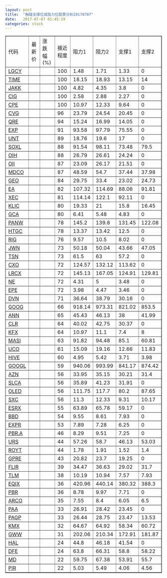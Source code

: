 ```yaml
---
layout: post
title:  "触碰支撑位或阻力位股票分析20170707"
date:   2017-07-07 01:45:19
categories: stock
---
```

<script type="text/javascript">
var stockList = []
stockList.push('gb_lgcy');
stockList.push('gb_time');
stockList.push('gb_jakk');
stockList.push('gb_cig');
stockList.push('gb_cpe');
stockList.push('gb_cvg');
stockList.push('gb_qre');
stockList.push('gb_exp');
stockList.push('gb_unt');
stockList.push('gb_soxl');
stockList.push('gb_oih');
stockList.push('gb_oii');
stockList.push('gb_mdco');
stockList.push('gb_geo');
stockList.push('gb_ea');
stockList.push('gb_xec');
stockList.push('gb_klic');
stockList.push('gb_gca');
stockList.push('gb_panw');
stockList.push('gb_htgc');
stockList.push('gb_rig');
stockList.push('gb_jwn');
stockList.push('gb_tsn');
stockList.push('gb_cxo');
stockList.push('gb_lrcx');
stockList.push('gb_ne');
stockList.push('gb_epe');
stockList.push('gb_dvn');
stockList.push('gb_goog');
stockList.push('gb_ann');
stockList.push('gb_clr');
stockList.push('gb_kfx');
stockList.push('gb_masi');
stockList.push('gb_uco');
stockList.push('gb_hive');
stockList.push('gb_googl');
stockList.push('gb_azn');
stockList.push('gb_slca');
stockList.push('gb_oled');
stockList.push('gb_sxc');
stockList.push('gb_esrx');
stockList.push('gb_bbd');
stockList.push('gb_expr');
stockList.push('gb_pbr.a');
stockList.push('gb_urs');
stockList.push('gb_royt');
stockList.push('gb_gpre');
stockList.push('gb_flir');
stockList.push('gb_tlm');
stockList.push('gb_eqix');
stockList.push('gb_pbr');
stockList.push('gb_arco');
stockList.push('gb_paa');
stockList.push('gb_pagp');
stockList.push('gb_kmx');
stockList.push('gb_gww');
stockList.push('gb_hal');
stockList.push('gb_dfe');
stockList.push('gb_md');
stockList.push('gb_pir');
</script>
<table border="1">
 <tr>
 <td>代码</td>
 <td>最新价</td>
 <td>涨跌幅(%)</td>
 <td>接近程度</td>
 <td>阻力1</td>
 <td>阻力2</td>
 <td>支撑1</td>
 <td>支撑2</td>
</tr>
  <tr id="lgcy" class="red">
  <td><a href="http://stock.finance.sina.com.cn/usstock/quotes/LGCY.html" target="_blank">LGCY</a></td><td></td><td></td><td>100</td><td>1.48</td><td>1.71</td><td>1.33</td><td>0</td></tr>
  <tr id="time" class="green">
  <td><a href="http://stock.finance.sina.com.cn/usstock/quotes/TIME.html" target="_blank">TIME</a></td><td></td><td></td><td>100</td><td>18.15</td><td>18.93</td><td>13.15</td><td>14</td></tr>
  <tr id="jakk" class="green">
  <td><a href="http://stock.finance.sina.com.cn/usstock/quotes/JAKK.html" target="_blank">JAKK</a></td><td></td><td></td><td>100</td><td>4.82</td><td>4.35</td><td>3.8</td><td>0</td></tr>
  <tr id="cig" class="red">
  <td><a href="http://stock.finance.sina.com.cn/usstock/quotes/CIG.html" target="_blank">CIG</a></td><td></td><td></td><td>100</td><td>2.58</td><td>2.88</td><td>2.27</td><td>0</td></tr>
  <tr id="cpe" class="red">
  <td><a href="http://stock.finance.sina.com.cn/usstock/quotes/CPE.html" target="_blank">CPE</a></td><td></td><td></td><td>100</td><td>10.97</td><td>12.33</td><td>9.64</td><td>0</td></tr>
  <tr id="cvg" class="red">
  <td><a href="http://stock.finance.sina.com.cn/usstock/quotes/CVG.html" target="_blank">CVG</a></td><td></td><td></td><td>96</td><td>23.79</td><td>24.54</td><td>20.45</td><td>0</td></tr>
  <tr id="qre" class="red">
  <td><a href="http://stock.finance.sina.com.cn/usstock/quotes/QRE.html" target="_blank">QRE</a></td><td></td><td></td><td>94</td><td>15.24</td><td>16.99</td><td>14.05</td><td>0</td></tr>
  <tr id="exp" class="red">
  <td><a href="http://stock.finance.sina.com.cn/usstock/quotes/EXP.html" target="_blank">EXP</a></td><td></td><td></td><td>91</td><td>93.58</td><td>97.79</td><td>75.55</td><td>0</td></tr>
  <tr id="unt" class="green">
  <td><a href="http://stock.finance.sina.com.cn/usstock/quotes/UNT.html" target="_blank">UNT</a></td><td></td><td></td><td>89</td><td>18.76</td><td>19.6</td><td>17</td><td>0</td></tr>
  <tr id="soxl" class="green">
  <td><a href="http://stock.finance.sina.com.cn/usstock/quotes/SOXL.html" target="_blank">SOXL</a></td><td></td><td></td><td>88</td><td>91.54</td><td>98.11</td><td>73.48</td><td>79.5</td></tr>
  <tr id="oih" class="green">
  <td><a href="http://stock.finance.sina.com.cn/usstock/quotes/OIH.html" target="_blank">OIH</a></td><td></td><td></td><td>88</td><td>26.79</td><td>26.61</td><td>24.24</td><td>0</td></tr>
  <tr id="oii" class="red">
  <td><a href="http://stock.finance.sina.com.cn/usstock/quotes/OII.html" target="_blank">OII</a></td><td></td><td></td><td>87</td><td>23.09</td><td>26.17</td><td>21.51</td><td>0</td></tr>
  <tr id="mdco" class="green">
  <td><a href="http://stock.finance.sina.com.cn/usstock/quotes/MDCO.html" target="_blank">MDCO</a></td><td></td><td></td><td>87</td><td>48.59</td><td>54.7</td><td>37.44</td><td>37.98</td></tr>
  <tr id="geo" class="red">
  <td><a href="http://stock.finance.sina.com.cn/usstock/quotes/GEO.html" target="_blank">GEO</a></td><td></td><td></td><td>84</td><td>29.75</td><td>33.4</td><td>23.02</td><td>24.73</td></tr>
  <tr id="ea" class="red">
  <td><a href="http://stock.finance.sina.com.cn/usstock/quotes/EA.html" target="_blank">EA</a></td><td></td><td></td><td>82</td><td>107.32</td><td>114.69</td><td>88.06</td><td>91.81</td></tr>
  <tr id="xec" class="green">
  <td><a href="http://stock.finance.sina.com.cn/usstock/quotes/XEC.html" target="_blank">XEC</a></td><td></td><td></td><td>81</td><td>114.14</td><td>122.1</td><td>92.11</td><td>0</td></tr>
  <tr id="klic" class="red">
  <td><a href="http://stock.finance.sina.com.cn/usstock/quotes/KLIC.html" target="_blank">KLIC</a></td><td></td><td></td><td>80</td><td>19.33</td><td>21</td><td>15.8</td><td>16.45</td></tr>
  <tr id="gca" class="green">
  <td><a href="http://stock.finance.sina.com.cn/usstock/quotes/GCA.html" target="_blank">GCA</a></td><td></td><td></td><td>80</td><td>6.41</td><td>5.48</td><td>4.83</td><td>0</td></tr>
  <tr id="panw" class="green">
  <td><a href="http://stock.finance.sina.com.cn/usstock/quotes/PANW.html" target="_blank">PANW</a></td><td></td><td></td><td>78</td><td>145.2</td><td>139.8</td><td>131.45</td><td>122.08</td></tr>
  <tr id="htgc" class="red">
  <td><a href="http://stock.finance.sina.com.cn/usstock/quotes/HTGC.html" target="_blank">HTGC</a></td><td></td><td></td><td>78</td><td>13.37</td><td>13.42</td><td>12.5</td><td>0</td></tr>
  <tr id="rig" class="green">
  <td><a href="http://stock.finance.sina.com.cn/usstock/quotes/RIG.html" target="_blank">RIG</a></td><td></td><td></td><td>76</td><td>9.57</td><td>10.5</td><td>8.02</td><td>0</td></tr>
  <tr id="jwn" class="green">
  <td><a href="http://stock.finance.sina.com.cn/usstock/quotes/JWN.html" target="_blank">JWN</a></td><td></td><td></td><td>73</td><td>50.18</td><td>50.04</td><td>43.66</td><td>47.05</td></tr>
  <tr id="tsn" class="red">
  <td><a href="http://stock.finance.sina.com.cn/usstock/quotes/TSN.html" target="_blank">TSN</a></td><td></td><td></td><td>73</td><td>61.5</td><td>63</td><td>57.2</td><td>0</td></tr>
  <tr id="cxo" class="red">
  <td><a href="http://stock.finance.sina.com.cn/usstock/quotes/CXO.html" target="_blank">CXO</a></td><td></td><td></td><td>72</td><td>124.57</td><td>132.12</td><td>113.62</td><td>0</td></tr>
  <tr id="lrcx" class="red">
  <td><a href="http://stock.finance.sina.com.cn/usstock/quotes/LRCX.html" target="_blank">LRCX</a></td><td></td><td></td><td>72</td><td>145.13</td><td>167.05</td><td>124.91</td><td>129.81</td></tr>
  <tr id="ne" class="green">
  <td><a href="http://stock.finance.sina.com.cn/usstock/quotes/NE.html" target="_blank">NE</a></td><td></td><td></td><td>72</td><td>4.31</td><td>5</td><td>3.48</td><td>0</td></tr>
  <tr id="epe" class="green">
  <td><a href="http://stock.finance.sina.com.cn/usstock/quotes/EPE.html" target="_blank">EPE</a></td><td></td><td></td><td>72</td><td>3.98</td><td>4.47</td><td>3.46</td><td>0</td></tr>
  <tr id="dvn" class="green">
  <td><a href="http://stock.finance.sina.com.cn/usstock/quotes/DVN.html" target="_blank">DVN</a></td><td></td><td></td><td>71</td><td>36.64</td><td>38.79</td><td>30.16</td><td>0</td></tr>
  <tr id="goog" class="red">
  <td><a href="http://stock.finance.sina.com.cn/usstock/quotes/GOOG.html" target="_blank">GOOG</a></td><td></td><td></td><td>66</td><td>918.14</td><td>973.31</td><td>821.02</td><td>853.5</td></tr>
  <tr id="ann" class="red">
  <td><a href="http://stock.finance.sina.com.cn/usstock/quotes/ANN.html" target="_blank">ANN</a></td><td></td><td></td><td>65</td><td>45.43</td><td>46.13</td><td>38</td><td>41.99</td></tr>
  <tr id="clr" class="green">
  <td><a href="http://stock.finance.sina.com.cn/usstock/quotes/CLR.html" target="_blank">CLR</a></td><td></td><td></td><td>64</td><td>40.02</td><td>42.75</td><td>30.37</td><td>0</td></tr>
  <tr id="kfx" class="green">
  <td><a href="http://stock.finance.sina.com.cn/usstock/quotes/KFX.html" target="_blank">KFX</a></td><td></td><td></td><td>64</td><td>10.97</td><td>11.1</td><td>7.4</td><td>8</td></tr>
  <tr id="masi" class="red">
  <td><a href="http://stock.finance.sina.com.cn/usstock/quotes/MASI.html" target="_blank">MASI</a></td><td></td><td></td><td>63</td><td>91.82</td><td>94.48</td><td>85.1</td><td>60.81</td></tr>
  <tr id="uco" class="red">
  <td><a href="http://stock.finance.sina.com.cn/usstock/quotes/UCO.html" target="_blank">UCO</a></td><td></td><td></td><td>61</td><td>15.09</td><td>19.16</td><td>12.66</td><td>11.83</td></tr>
  <tr id="hive" class="red">
  <td><a href="http://stock.finance.sina.com.cn/usstock/quotes/HIVE.html" target="_blank">HIVE</a></td><td></td><td></td><td>60</td><td>4.95</td><td>5.42</td><td>3.71</td><td>3.98</td></tr>
  <tr id="googl" class="red">
  <td><a href="http://stock.finance.sina.com.cn/usstock/quotes/GOOGL.html" target="_blank">GOOGL</a></td><td></td><td></td><td>59</td><td>940.06</td><td>993.99</td><td>841.17</td><td>874.42</td></tr>
  <tr id="azn" class="red">
  <td><a href="http://stock.finance.sina.com.cn/usstock/quotes/AZN.html" target="_blank">AZN</a></td><td></td><td></td><td>56</td><td>33.95</td><td>35.15</td><td>30.21</td><td>31.4</td></tr>
  <tr id="slca" class="red">
  <td><a href="http://stock.finance.sina.com.cn/usstock/quotes/SLCA.html" target="_blank">SLCA</a></td><td></td><td></td><td>56</td><td>35.89</td><td>41.23</td><td>31.91</td><td>0</td></tr>
  <tr id="oled" class="red">
  <td><a href="http://stock.finance.sina.com.cn/usstock/quotes/OLED.html" target="_blank">OLED</a></td><td></td><td></td><td>56</td><td>111.75</td><td>117.7</td><td>80.2</td><td>87.65</td></tr>
  <tr id="sxc" class="red">
  <td><a href="http://stock.finance.sina.com.cn/usstock/quotes/SXC.html" target="_blank">SXC</a></td><td></td><td></td><td>56</td><td>11.3</td><td>12.33</td><td>9.31</td><td>10.17</td></tr>
  <tr id="esrx" class="red">
  <td><a href="http://stock.finance.sina.com.cn/usstock/quotes/ESRX.html" target="_blank">ESRX</a></td><td></td><td></td><td>55</td><td>63.89</td><td>65.78</td><td>59.17</td><td>0</td></tr>
  <tr id="bbd" class="red">
  <td><a href="http://stock.finance.sina.com.cn/usstock/quotes/BBD.html" target="_blank">BBD</a></td><td></td><td></td><td>54</td><td>9.55</td><td>8.61</td><td>7.93</td><td>0</td></tr>
  <tr id="expr" class="green">
  <td><a href="http://stock.finance.sina.com.cn/usstock/quotes/EXPR.html" target="_blank">EXPR</a></td><td></td><td></td><td>53</td><td>7.89</td><td>7.28</td><td>6.25</td><td>0</td></tr>
  <tr id="pbr.a" class="green">
  <td><a href="http://stock.finance.sina.com.cn/usstock/quotes/PBR.A.html" target="_blank">PBR.A</a></td><td></td><td></td><td>46</td><td>8.29</td><td>9.51</td><td>7.25</td><td>0</td></tr>
  <tr id="urs" class="green">
  <td><a href="http://stock.finance.sina.com.cn/usstock/quotes/URS.html" target="_blank">URS</a></td><td></td><td></td><td>44</td><td>57.26</td><td>58.7</td><td>46.13</td><td>53.03</td></tr>
  <tr id="royt" class="red">
  <td><a href="http://stock.finance.sina.com.cn/usstock/quotes/ROYT.html" target="_blank">ROYT</a></td><td></td><td></td><td>44</td><td>1.78</td><td>1.91</td><td>1.52</td><td>1.4</td></tr>
  <tr id="gpre" class="red">
  <td><a href="http://stock.finance.sina.com.cn/usstock/quotes/GPRE.html" target="_blank">GPRE</a></td><td></td><td></td><td>43</td><td>20.82</td><td>23.7</td><td>19.25</td><td>0</td></tr>
  <tr id="flir" class="red">
  <td><a href="http://stock.finance.sina.com.cn/usstock/quotes/FLIR.html" target="_blank">FLIR</a></td><td></td><td></td><td>39</td><td>34.47</td><td>36.63</td><td>29.02</td><td>31.7</td></tr>
  <tr id="tlm" class="green">
  <td><a href="http://stock.finance.sina.com.cn/usstock/quotes/TLM.html" target="_blank">TLM</a></td><td></td><td></td><td>38</td><td>10.19</td><td>10.94</td><td>7.57</td><td>7.93</td></tr>
  <tr id="eqix" class="red">
  <td><a href="http://stock.finance.sina.com.cn/usstock/quotes/EQIX.html" target="_blank">EQIX</a></td><td></td><td></td><td>36</td><td>420.96</td><td>440.14</td><td>380.32</td><td>388.3</td></tr>
  <tr id="pbr" class="green">
  <td><a href="http://stock.finance.sina.com.cn/usstock/quotes/PBR.html" target="_blank">PBR</a></td><td></td><td></td><td>36</td><td>8.78</td><td>9.97</td><td>7.71</td><td>0</td></tr>
  <tr id="arco" class="red">
  <td><a href="http://stock.finance.sina.com.cn/usstock/quotes/ARCO.html" target="_blank">ARCO</a></td><td></td><td></td><td>35</td><td>7.55</td><td>8.4</td><td>6.05</td><td>6.5</td></tr>
  <tr id="paa" class="red">
  <td><a href="http://stock.finance.sina.com.cn/usstock/quotes/PAA.html" target="_blank">PAA</a></td><td></td><td></td><td>33</td><td>26.91</td><td>28.42</td><td>23.45</td><td>0</td></tr>
  <tr id="pagp" class="red">
  <td><a href="http://stock.finance.sina.com.cn/usstock/quotes/PAGP.html" target="_blank">PAGP</a></td><td></td><td></td><td>33</td><td>26.44</td><td>28.75</td><td>23.47</td><td>13.53</td></tr>
  <tr id="kmx" class="red">
  <td><a href="http://stock.finance.sina.com.cn/usstock/quotes/KMX.html" target="_blank">KMX</a></td><td></td><td></td><td>32</td><td>64.67</td><td>64.92</td><td>58.34</td><td>60.72</td></tr>
  <tr id="gww" class="green">
  <td><a href="http://stock.finance.sina.com.cn/usstock/quotes/GWW.html" target="_blank">GWW</a></td><td></td><td></td><td>31</td><td>202.06</td><td>210.34</td><td>172.91</td><td>181.87</td></tr>
  <tr id="hal" class="green">
  <td><a href="http://stock.finance.sina.com.cn/usstock/quotes/HAL.html" target="_blank">HAL</a></td><td></td><td></td><td>24</td><td>44.8</td><td>46.18</td><td>41.54</td><td>0</td></tr>
  <tr id="dfe" class="green">
  <td><a href="http://stock.finance.sina.com.cn/usstock/quotes/DFE.html" target="_blank">DFE</a></td><td></td><td></td><td>24</td><td>63.8</td><td>66.31</td><td>58.8</td><td>58.22</td></tr>
  <tr id="md" class="red">
  <td><a href="http://stock.finance.sina.com.cn/usstock/quotes/MD.html" target="_blank">MD</a></td><td></td><td></td><td>22</td><td>59.75</td><td>67.38</td><td>53.91</td><td>55.7</td></tr>
  <tr id="pir" class="red">
  <td><a href="http://stock.finance.sina.com.cn/usstock/quotes/PIR.html" target="_blank">PIR</a></td><td></td><td></td><td>22</td><td>5.03</td><td>5.49</td><td>4.06</td><td>4.56</td></tr>
</table>
